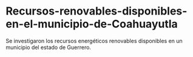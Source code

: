 # Recursos-renovables-disponibles-en-el-municipio-de-Coahuayutla
Se investigaron los recursos energéticos renovables disponibles en un municipio del estado  de Guerrero.
